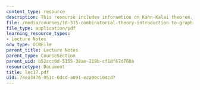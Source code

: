 ```yaml
---
content_type: resource
description: This resourse includes inforamtion on Kahn-Kalai theorem.
file: /media/courses/18-315-combinatorial-theory-introduction-to-graph-theory-extremal-and-enumerative-combinatorics-spring-2005/74ea3476951c6dcda091e2a90c104cd7_lec17.pdf
file_type: application/pdf
learning_resource_types:
- Lecture Notes
ocw_type: OCWFile
parent_title: Lecture Notes
parent_type: CourseSection
parent_uid: b52ccc0d-5155-38ae-219b-cf1df67d760a
resourcetype: Document
title: lec17.pdf
uid: 74ea3476-951c-6dcd-a091-e2a90c104cd7
---
```

